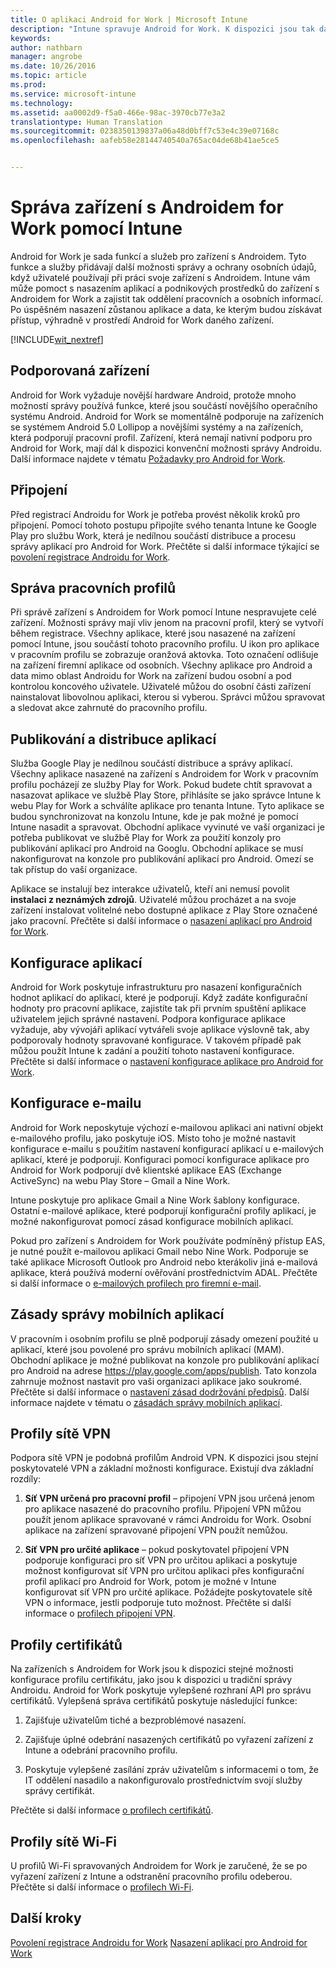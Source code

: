 ```yaml
---
title: O aplikaci Android for Work | Microsoft Intune
description: "Intune spravuje Android for Work. K dispozici jsou tak další možnosti správy a ochrany osobních údajů, když uživatelé používají při práci svoje zařízení s Androidem."
keywords: 
author: nathbarn
manager: angrobe
ms.date: 10/26/2016
ms.topic: article
ms.prod: 
ms.service: microsoft-intune
ms.technology: 
ms.assetid: aa0002d9-f5a0-466e-98ac-3970cb77e3a2
translationtype: Human Translation
ms.sourcegitcommit: 0238350139837a06a48d0bff7c53e4c39e07168c
ms.openlocfilehash: aafeb58e28144740540a765ac04de68b41ae5ce5


---
```


# <a name="manage-android-for-work-devices-with-intune"></a>Správa zařízení s Androidem for Work pomocí Intune

Android for Work je sada funkcí a služeb pro zařízení s Androidem. Tyto funkce a služby přidávají další možnosti správy a ochrany osobních údajů, když uživatelé používají při práci svoje zařízení s Androidem. Intune vám může pomoct s nasazením aplikací a podnikových prostředků do zařízení s Androidem for Work a zajistit tak oddělení pracovních a osobních informací. Po úspěšném nasazení zůstanou aplikace a data, ke kterým budou získávat přístup, výhradně v prostředí Android for Work daného zařízení.

[!INCLUDE[wit_nextref](../includes/afw_rollout_disclaimer.md)]

## <a name="supported-devices"></a>Podporovaná zařízení

Android for Work vyžaduje novější hardware Android, protože mnoho možností správy používá funkce, které jsou součástí novějšího operačního systému Android. Android for Work se momentálně podporuje na zařízeních se systémem Android 5.0 Lollipop a novějšími systémy a na zařízeních, která podporují pracovní profil. Zařízení, která nemají nativní podporu pro Android for Work, mají dál k dispozici konvenční možnosti správy Androidu. Další informace najdete v tématu [Požadavky pro Android for Work](https://support.google.com/work/android/answer/6174145?hl=en&ref_topic=6151012).

## <a name="onboarding"></a>Připojení

Před registrací Androidu for Work je potřeba provést několik kroků pro připojení. Pomocí tohoto postupu připojíte svého tenanta Intune ke Google Play pro službu Work, která je nedílnou součástí distribuce a procesu správy aplikací pro Android for Work. Přečtěte si další informace týkající se [povolení registrace Androidu for Work](https://docs.microsoft.com/en-us/intune/deploy-use/set-up-android-for-work).

## <a name="work-profile-management"></a>Správa pracovních profilů

Při správě zařízení s Androidem for Work pomocí Intune nespravujete celé zařízení. Možnosti správy mají vliv jenom na pracovní profil, který se vytvoří během registrace. Všechny aplikace, které jsou nasazené na zařízení pomocí Intune, jsou součástí tohoto pracovního profilu. U ikon pro aplikace v pracovním profilu se zobrazuje oranžová aktovka. Toto označení odlišuje na zařízení firemní aplikace od osobních. Všechny aplikace pro Android a data mimo oblast Androidu for Work na zařízení budou osobní a pod kontrolou koncového uživatele. Uživatelé můžou do osobní části zařízení nainstalovat libovolnou aplikaci, kterou si vyberou. Správci můžou spravovat a sledovat akce zahrnuté do pracovního profilu.

## <a name="app-publishing-and-distribution"></a>Publikování a distribuce aplikací

Služba Google Play je nedílnou součástí distribuce a správy aplikací. Všechny aplikace nasazené na zařízení s Androidem for Work v pracovním profilu pocházejí ze služby Play for Work. Pokud budete chtít spravovat a nasazovat aplikace ve službě Play Store, přihlásíte se jako správce Intune k webu Play for Work a schválíte aplikace pro tenanta Intune. Tyto aplikace se budou synchronizovat na konzolu Intune, kde je pak možné je pomocí Intune nasadit a spravovat. Obchodní aplikace vyvinuté ve vaší organizaci je potřeba publikovat ve službě Play for Work za použití konzoly pro publikování aplikací pro Android na Googlu. Obchodní aplikace se musí nakonfigurovat na konzole pro publikování aplikací pro Android. Omezí se tak přístup do vaší organizace.

Aplikace se instalují bez interakce uživatelů, kteří ani nemusí povolit **instalaci z neznámých zdrojů**. Uživatelé můžou procházet a na svoje zařízení instalovat volitelné nebo dostupné aplikace z Play Store označené jako pracovní. Přečtěte si další informace o [nasazení aplikací pro Android for Work](https://docs.microsoft.com/en-us/intune/deploy-use/android-for-work-apps).

## <a name="app-configuration"></a>Konfigurace aplikací

Android for Work poskytuje infrastrukturu pro nasazení konfiguračních hodnot aplikací do aplikací, které je podporují. Když zadáte konfigurační hodnoty pro pracovní aplikace, zajistíte tak při prvním spuštění aplikace uživatelem jejich správné nastavení. Podpora konfigurace aplikace vyžaduje, aby vývojáři aplikací vytvářeli svoje aplikace výslovně tak, aby podporovaly hodnoty spravované konfigurace. V takovém případě pak můžou použít Intune k zadání a použití tohoto nastavení konfigurace. Přečtěte si další informace o [nastavení konfigurace aplikace pro Android for Work](deploy-use/afw-app-configuration-policy.md).

## <a name="email-configuration"></a>Konfigurace e-mailu

Android for Work neposkytuje výchozí e-mailovou aplikaci ani nativní objekt e-mailového profilu, jako poskytuje iOS. Místo toho je možné nastavit konfigurace e-mailu s použitím nastavení konfigurací aplikací u e-mailových aplikací, které je podporují. Konfiguraci pomocí konfigurace aplikace pro Android for Work podporují dvě klientské aplikace EAS (Exchange ActiveSync) na webu Play Store – Gmail a Nine Work.

Intune poskytuje pro aplikace Gmail a Nine Work šablony konfigurace. Ostatní e-mailové aplikace, které podporují konfigurační profily aplikací, je možné nakonfigurovat pomocí zásad konfigurace mobilních aplikací.

Pokud pro zařízení s Androidem for Work používáte podmíněný přístup EAS, je nutné použít e-mailovou aplikaci Gmail nebo Nine Work. Podporuje se také aplikace Microsoft Outlook pro Android nebo kterákoliv jiná e-mailová aplikace, která používá moderní ověřování prostřednictvím ADAL. Přečtěte si další informace o [e-mailových profilech pro firemní e-mail](configure-access-to-corporate-email-using-email-profiles-with-microsoft-intune.md).

## <a name="mobile-app-management-policies"></a>Zásady správy mobilních aplikací

V pracovním i osobním profilu se plně podporují zásady omezení použité u aplikací, které jsou povolené pro správu mobilních aplikací (MAM). Obchodní aplikace je možné publikovat na konzole pro publikování aplikací pro Android na adrese https://play.google.com/apps/publish. Tato konzola zahrnuje možnost nastavit pro vaši organizaci aplikace jako soukromé. Přečtěte si další informace o [nastavení zásad dodržování předpisů](afw-compliance-policy-settings-in-microsoft-intune.md). Další informace najdete v tématu o [zásadách správy mobilních aplikací](protect-app-data-using-mobile-app-management-policies-with-microsoft-intune.md).

## <a name="vpn-profiles"></a>Profily sítě VPN

Podpora sítě VPN je podobná profilům Android VPN. K dispozici jsou stejní poskytovatelé VPN a základní možnosti konfigurace. Existují dva základní rozdíly:

1.  **Síť VPN určená pro pracovní profil** – připojení VPN jsou určená jenom pro aplikace nasazené do pracovního profilu. Připojení VPN můžou použít jenom aplikace spravované v rámci Androidu for Work. Osobní aplikace na zařízení spravované připojení VPN použít nemůžou.

2.  **Síť VPN pro určité aplikace** – pokud poskytovatel připojení VPN podporuje konfiguraci pro síť VPN pro určitou aplikaci a poskytuje možnost konfigurovat síť VPN pro určitou aplikaci přes konfigurační profil aplikací pro Android for Work, potom je možné v Intune konfigurovat síť VPN pro určité aplikace. Požádejte poskytovatele sítě VPN o informace, jestli podporuje tuto možnost. Přečtěte si další informace o [profilech připojení VPN](vpn-connections-in-microsoft-intune.md).

## <a name="certificate-profiles"></a>Profily certifikátů

Na zařízeních s Androidem for Work jsou k dispozici stejné možnosti konfigurace profilu certifikátu, jako jsou k dispozici u tradiční správy Androidu. Android for Work poskytuje vylepšené rozhraní API pro správu certifikátů. Vylepšená správa certifikátů poskytuje následující funkce:

1.  Zajišťuje uživatelům tiché a bezproblémové nasazení.

2.  Zajišťuje úplné odebrání nasazených certifikátů po vyřazení zařízení z Intune a odebrání pracovního profilu.

3.  Poskytuje vylepšené zasílání zpráv uživatelům s informacemi o tom, že IT oddělení nasadilo a nakonfigurovalo prostřednictvím svojí služby správy certifikát.

Přečtěte si další informace [o profilech certifikátů](secure-resource-access-with-certificate-profiles.md).

## <a name="wifi-profiles"></a>Profily sítě Wi-Fi

U profilů Wi-Fi spravovaných Androidem for Work je zaručené, že se po vyřazení zařízení z Intune a odstranění pracovního profilu odeberou. Přečtěte si další informace o [profilech Wi-Fi](wi-fi-connections-in-microsoft-intune.md).

## <a name="next-steps"></a>Další kroky
[Povolení registrace Androidu for Work](https://docs.microsoft.com/en-us/intune/deploy-use/set-up-android-for-work)
[Nasazení aplikací pro Android for Work](https://docs.microsoft.com/en-us/intune/deploy-use/android-for-work-apps)



<!--HONumber=Nov16_HO1-->


